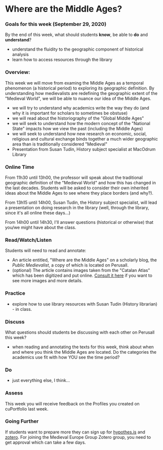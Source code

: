 # Where are the Middle Ages?

### Goals for this week \(September 29, 2020\)

By the end of this week, what should students **know**, be able to **do** and **understand**?

* understand the fluidity to the geographic component of historical analysis
* learn how to access resources through the library

### Overview:

This week we will move from examing the Middle Ages as a temporal phenomenon \(a historical period\) to exploring its geographic definition. By understanding how medievalists are redefining the geographic extent of the "Medieval World", we will be able to nuance our idea of the Middle Ages.

* we will try to understand why academics write the way they do \(and why it is important for scholars to sometimes be obstuse\)
* we will read about the historiography of the "Global Middle Ages"
* we will seek to understand how the modern concept of the "National State" impacts how we view the past \(including the Middle Ages\)
* we will seek to understand how new research on economic, social, religious and cultural exchange binds together a much wider geographic area than is traditionally considered "Medieval"
* Presentation from Susan Tudin, History subject specialist at MacOdrum Library

### **Online Time**

From 11h30 until 13h00, the professor will speak about the traditional geographic definition of the "Medieval World" and how this has changed in the last decades. Students will be asked to consider their own inherited ideas about the Middle Ages to see where they place borders \(and why?\). 

From 13h15 until 14h00, Susan Tudin, the History subject specialist, will lead a presentation on doing research in the library \(well, through the library, since it's all online these days...\)

From 14h00 until 14h30, I'll answer questions \(historical or otherwise\) that you/we might have about the class. 

### Read/Watch/Listen

Students will need to read and annotate:

* An article entitled, "Where are the Middle Ages" on a scholarly blog, the _Public Medievalist_, a copy of which is located on Perusall. 
* \(optional\) The article contains images taken from the "Catalan Atlas" which has been digitized and put online. [Consult it here](https://www.nottingham.ac.uk/manuscriptsandspecialcollections/researchguidance/datingdocuments/introduction.aspx) if you want to see more images and more details. 

### Practice

* explore how to use library resources with Susan Tudin \(History librarian\) - in class. 

### **Discuss**

What questions should students be discussing with each other on Perusall this week?

* when reading and annotating the texts for this week, think about when and where you think the Middle Ages are located. Do the categories the academics use fit with how YOU see the time period?

### **Do**

* just everything else, I think...

### **Assess** 

This week you will receive feedback on the Profiles you created on cuPortfolio last week. 

### Going Further

If students want to prepare more they can sign up for [hypothes.is](../digital-tools/hypothes.is.md) and [zotero](../digital-tools/zotero.md). For joining the Medieval Europe Group Zotero group, you need to get approval which can take a few days. 

